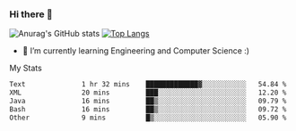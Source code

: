 ### Hi there 👋

![Anurag's GitHub stats](https://github-readme-stats.vercel.app/api?username=MatteoIorio11&show_icons=true&theme=dark) 
[![Top Langs](https://github-readme-stats.vercel.app/api/top-langs/?username=MatteoIorio11&theme=dark)](https://github.com/MatteoIorio11/github-readme-stats)

- 🌱 I’m currently learning Engineering and Computer Science :)

<!--
**MatteoIorio11/MatteoIorio11** is a ✨ _special_ ✨ repository because its `README.md` (this file) appears on your GitHub profile.

Here are some ideas to get you started:

- 🔭 I’m currently working on ...
- 🌱 I’m currently learning ...
- 👯 I’m looking to collaborate on ...
- 🤔 I’m looking for help with ...
- 💬 Ask me about ...
- 📫 How to reach me: ...
- 😄 Pronouns: ...
- ⚡ Fun fact: ...
-->
My Stats
<!--START_SECTION:waka-->

```txt
Text              1 hr 32 mins    █████████████▓░░░░░░░░░░░   54.84 %
XML               20 mins         ███░░░░░░░░░░░░░░░░░░░░░░   12.20 %
Java              16 mins         ██▒░░░░░░░░░░░░░░░░░░░░░░   09.79 %
Bash              16 mins         ██▒░░░░░░░░░░░░░░░░░░░░░░   09.72 %
Other             9 mins          █▒░░░░░░░░░░░░░░░░░░░░░░░   05.90 %
```

<!--END_SECTION:waka-->
